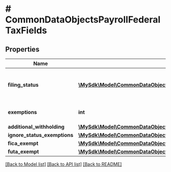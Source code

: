 # # CommonDataObjectsPayrollFederalTaxFields

## Properties

Name | Type | Description | Notes
------------ | ------------- | ------------- | -------------
**filing_status** | [**\MySdk\Model\CommonDataObjectsPayrollFederalTaxFieldsFilingStatusInner[]**](CommonDataObjectsPayrollFederalTaxFieldsFilingStatusInner.md) | Filing status options for federal taxes | [optional]
**exemptions** | **int** | Number of exemptions claimed | [optional]
**additional_withholding** | [**\MySdk\Model\CommonDataObjectsPayrollPayrollAdditionalWithholding**](CommonDataObjectsPayrollPayrollAdditionalWithholding.md) |  | [optional]
**ignore_status_exemptions** | [**\MySdk\Model\CommonDataObjectsPayrollPayrollCheckbox**](CommonDataObjectsPayrollPayrollCheckbox.md) |  | [optional]
**fica_exempt** | [**\MySdk\Model\CommonDataObjectsPayrollPayrollCheckbox**](CommonDataObjectsPayrollPayrollCheckbox.md) |  | [optional]
**futa_exempt** | [**\MySdk\Model\CommonDataObjectsPayrollPayrollCheckbox**](CommonDataObjectsPayrollPayrollCheckbox.md) |  | [optional]

[[Back to Model list]](../../README.md#models) [[Back to API list]](../../README.md#endpoints) [[Back to README]](../../README.md)
